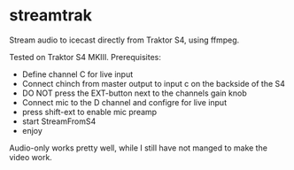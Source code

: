 # streamtrak
Stream audio to icecast directly from Traktor S4, using ffmpeg.

Tested on Traktor S4 MKIII. Prerequisites:
- Define channel C for live input
- Connect chinch from master output to input c on the backside of the S4
- DO NOT press the EXT-button next to the channels gain knob
- Connect mic to the D channel and configre for live input
- press shift-ext to enable mic preamp
- start StreamFromS4
- enjoy

Audio-only works pretty well, while I still have not manged to make the video work.



